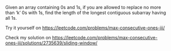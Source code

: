 Given an array containing 0s and 1s, if you are allowed to replace no more than ‘k’ 0s with 1s, 
find the length of the longest contiguous subarray having all 1s.

Try it yourself on https://leetcode.com/problems/max-consecutive-ones-iii/

Check my solution on https://leetcode.com/problems/max-consecutive-ones-iii/solutions/2735639/sliding-window/
